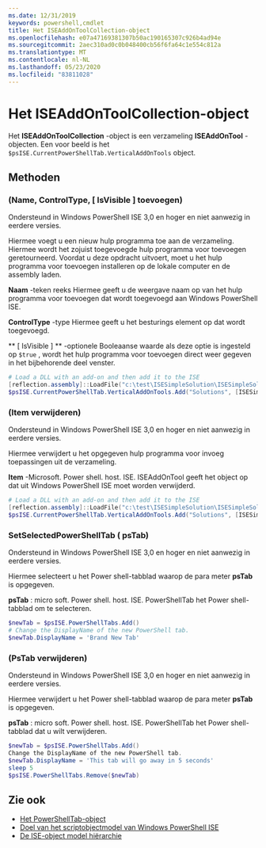 ```yaml
---
ms.date: 12/31/2019
keywords: powershell,cmdlet
title: Het ISEAddOnToolCollection-object
ms.openlocfilehash: e07a47169381307b50ac190165307c926b4ad94e
ms.sourcegitcommit: 2aec310ad0c0b048400cb56f6fa64c1e554c812a
ms.translationtype: MT
ms.contentlocale: nl-NL
ms.lasthandoff: 05/23/2020
ms.locfileid: "83811028"
---
```

# <a name="the-iseaddontoolcollection-object"></a>Het ISEAddOnToolCollection-object

Het **ISEAddOnToolCollection** -object is een verzameling **ISEAddOnTool** -objecten. Een voor beeld is het `$psISE.CurrentPowerShellTab.VerticalAddOnTools` object.

## <a name="methods"></a>Methoden

### <a name="add-name-controltype-isvisible-"></a>\(Name, ControlType, \[ IsVisible \] toevoegen\)

Ondersteund in Windows PowerShell ISE 3,0 en hoger en niet aanwezig in eerdere versies.

Hiermee voegt u een nieuw hulp programma toe aan de verzameling. Hiermee wordt het zojuist toegevoegde hulp programma voor toevoegen geretourneerd. Voordat u deze opdracht uitvoert, moet u het hulp programma voor toevoegen installeren op de lokale computer en de assembly laden.

**Naam** -teken reeks Hiermee geeft u de weergave naam op van het hulp programma voor toevoegen dat wordt toegevoegd aan Windows PowerShell ISE.

**ControlType** -type Hiermee geeft u het besturings element op dat wordt toegevoegd.

** \[ IsVisible \] ** -optionele Booleaanse waarde als deze optie is ingesteld op `$true` , wordt het hulp programma voor toevoegen direct weer gegeven in het bijbehorende deel venster.

```powershell
# Load a DLL with an add-on and then add it to the ISE
[reflection.assembly]::LoadFile("c:\test\ISESimpleSolution\ISESimpleSolution.dll")
$psISE.CurrentPowerShellTab.VerticalAddOnTools.Add("Solutions", [ISESimpleSolution.Solution], $true)
```

### <a name="remove-item-"></a>\(Item verwijderen\)

Ondersteund in Windows PowerShell ISE 3,0 en hoger en niet aanwezig in eerdere versies.

Hiermee verwijdert u het opgegeven hulp programma voor invoeg toepassingen uit de verzameling.

**Item** -Microsoft. Power shell. host. ISE. ISEAddOnTool geeft het object op dat uit Windows PowerShell ISE moet worden verwijderd.

```powershell
# Load a DLL with an add-on and then add it to the ISE
[reflection.assembly]::LoadFile("c:\test\ISESimpleSolution\ISESimpleSolution.dll")
$psISE.CurrentPowerShellTab.VerticalAddOnTools.Add("Solutions", [ISESimpleSolution.Solution], $true)
```

### <a name="setselectedpowershelltab-pstab-"></a>SetSelectedPowerShellTab \( psTab\)

Ondersteund in Windows PowerShell ISE 3,0 en hoger en niet aanwezig in eerdere versies.

Hiermee selecteert u het Power shell-tabblad waarop de para meter **psTab** is opgegeven.

**psTab** : micro soft. Power shell. host. ISE. PowerShellTab het Power shell-tabblad om te selecteren.

```powershell
$newTab = $psISE.PowerShellTabs.Add()
# Change the DisplayName of the new PowerShell tab.
$newTab.DisplayName = 'Brand New Tab'
```

### <a name="remove-pstab-"></a>\(PsTab verwijderen\)

Ondersteund in Windows PowerShell ISE 3,0 en hoger en niet aanwezig in eerdere versies.

Hiermee verwijdert u het Power shell-tabblad waarop de para meter **psTab** is opgegeven.

**psTab** : micro soft. Power shell. host. ISE. PowerShellTab het Power shell-tabblad dat u wilt verwijderen.

```powershell
$newTab = $psISE.PowerShellTabs.Add()
Change the DisplayName of the new PowerShell tab.
$newTab.DisplayName = 'This tab will go away in 5 seconds'
sleep 5
$psISE.PowerShellTabs.Remove($newTab)
```

## <a name="see-also"></a>Zie ook

- [Het PowerShellTab-object](The-PowerShellTab-Object.md)
- [Doel van het scriptobjectmodel van Windows PowerShell ISE](Purpose-of-the-Windows-PowerShell-ISE-Scripting-Object-Model.md)
- [De ISE-object model hiërarchie](The-ISE-Object-Model-Hierarchy.md)
